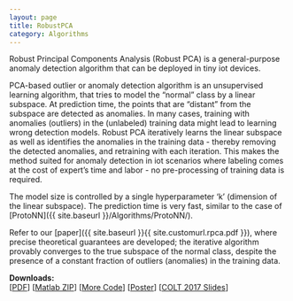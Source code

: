 ```yaml
---
layout: page
title: RobustPCA
category: Algorithms
---
```


Robust Principal Components Analysis (Robust PCA) is a general-purpose anomaly detection algorithm that can be deployed in tiny iot devices.


PCA-based outlier or anomaly detection algorithm is an unsupervised learning algorithm, that tries to model the “normal” class by a linear subspace. At prediction time, the points that are “distant” from the subspace are detected as anomalies. In many cases, training with anomalies (outliers) in the (unlabeled) training data might lead to learning wrong detection models. Robust PCA iteratively learns the linear subspace as well as identifies the anomalies in the training data - thereby removing the detected anomalies, and retraining with each iteration. This makes the method suited for anomaly detection in iot scenarios where labeling comes at the cost of expert’s time and labor - no pre-processing of training data is required. 


The model size is controlled by a single hyperparameter ‘k’ (dimension of the linear subspace). The prediction time is very fast, similar to the case of [ProtoNN]({{ site.baseurl }}/Algorithms/ProtoNN/). 

Refer to our [paper]({{ site.baseurl }}{{ site.customurl.rpca.pdf }}), where precise theoretical guarantees are developed; the iterative algorithm provably converges to the true subspace of the normal class, despite the presence of a constant fraction of outliers (anomalies) in the training data.

**Downloads:**<br>
<span class="publ-linklist">
    [<a href="{{ site.baseurl}}{{ site.customurl.rpca.pdf }}">PDF</a>]
    [<a href="{{ site.baseurl}}{{ site.customurl.rpca.matlabcode }}">Matlab ZIP</a>]
    [<a href="{{ site.customurl.rpca.code }}">More Code</a>]
    [<a href="{{ site.baseurl}}{{ site.customurl.rpca.poster }}">Poster</a>]
    [<a href="{{ site.baseurl}}{{ site.customurl.rpca.coltslides }}">COLT 2017 Slides</a>]
</span>